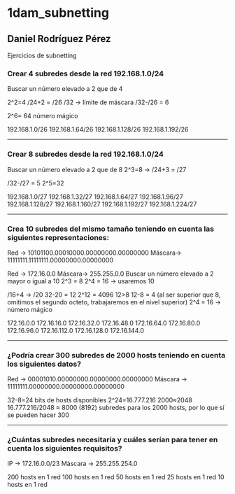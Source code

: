 # 1dam_subnetting
## Daniel Rodríguez Pérez
Ejercicios de subnetting

### Crear 4 subredes desde la red 192.168.1.0/24
Buscar un número elevado a 2 que de 4

2^2=4 /24+2 = /26
/32 -> límite de máscara
/32-/26 = 6

2^6= 64 número mágico

192.168.1.0/26
192.168.1.64/26
192.168.1.128/26
192.168.1.192/26


---------------------------------------------

### Crear 8 subredes desde la red 192.168.1.0/24
Buscar un número elevado a 2 que de 8
2^3=8 -> /24+3 = /27


/32-/27 = 5
2^5=32

192.168.1.0/27
192.168.1.32/27
192.168.1.64/27
192.168.1.96/27
192.168.1.128/27
192.168.1.160/27
192.168.1.192/27
192.168.1.224/27

---------------------------------------------

### Crea 10 subredes del mismo tamaño teniendo en cuenta las siguientes representaciones:
Red -> 10101100.00010000.00000000.00000000
Máscara-> 11111111.11111111.00000000.00000000

Red -> 172.16.0.0
Máscara-> 255.255.0.0
Buscar un número elevado a 2 mayor o igual
a 10
2^3 = 8
2^4 = 16 -> usaremos 10

/16+4 -> /20
32-20 = 12
2^12 = 4096
12>8
12-8 = 4 (al ser superior que 8, omitimos el segundo octeto, trabajaremos en el nivel superior)
2^4 = 16 -> número mágico

172.16.0.0
172.16.16.0
172.16.32.0
172.16.48.0
172.16.64.0
172.16.80.0
172.16.96.0
172.16.112.0
172.16.128.0
172.16.144.0

---------------------------------------------

### ¿Podría crear 300 subredes de 2000 hosts teniendo en cuenta los siguientes datos?
Red -> 00001010.00000000.00000000.00000000
Máscara -> 11111111.00000000.00000000.00000000

32-8=24 bits de hosts disponibles
2^24=16.777.216
2000≈2048
16.777.216/2048 ≈ 8000 (8192) subredes para los 2000 hosts, por lo que sí se pueden hacer 300

---------------------------------------------

### ¿Cuántas subredes necesitaría y cuáles serían para tener en cuenta los siguientes requisitos?
IP -> 172.16.0.0/23
Máscara -> 255.255.254.0

200 hosts en 1 red
100 hosts en 1 red
50 hosts en 1 red
25 hosts en 1 red
10 hosts en 1 red
